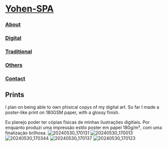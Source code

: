 # [Yohen-SPA](../README.md)

### [About](../About/index.md)

### [Digital](../Digital/index.md)

### [Traditional](../traditional/index.md)

### [Others](../Others/index.md)

### [Contact](../Contact/index.md)

## Prints
I plan on being able to own phisical copys of my digital art.
So far I made a  poster-like print on 180GSM paper, with a glossy finish.

Eu planejo poder ter cópias físicas de minhas ilustrações digitiais.
Por enquanto produzi uma impressão estilo poster em papel 180g/m², com uma finalização brilhosa. 
![20240530_170131](https://github.com/Yohen-SPA/Yohen-SPA.github.io/assets/162649023/2fb7ece8-9a68-414f-bab7-f844af7644e7)
![20240530_170013](https://github.com/Yohen-SPA/Yohen-SPA.github.io/assets/162649023/3d96212a-3440-405f-9d2b-cb69394ce8d9)
![20240530_170344](https://github.com/Yohen-SPA/Yohen-SPA.github.io/assets/162649023/9d5a1b16-aca1-44e0-b584-77db8e3700d7)
![20240530_170137](https://github.com/Yohen-SPA/Yohen-SPA.github.io/assets/162649023/4c8537c7-733b-4bff-b522-4830c34da901)
![20240530_170123](https://github.com/Yohen-SPA/Yohen-SPA.github.io/assets/162649023/8adc920a-e608-4c65-9eec-8d9a76319d45)
